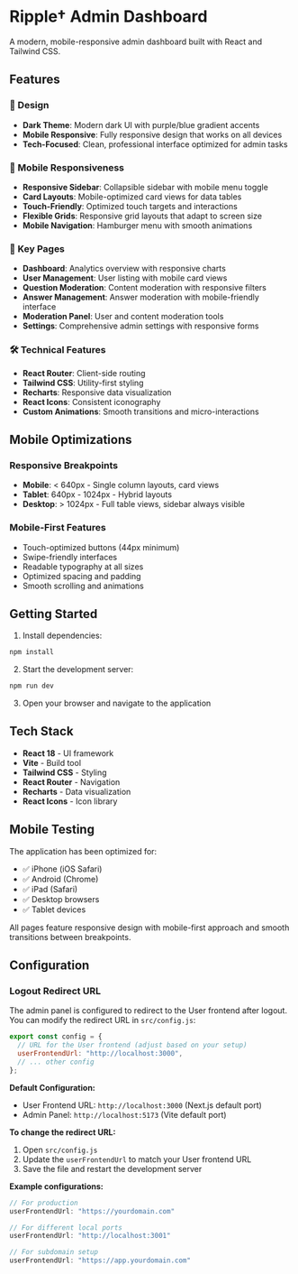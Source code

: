 # Ripple† Admin Dashboard

A modern, mobile-responsive admin dashboard built with React and Tailwind CSS.

## Features

### 🎨 Design
- **Dark Theme**: Modern dark UI with purple/blue gradient accents
- **Mobile Responsive**: Fully responsive design that works on all devices
- **Tech-Focused**: Clean, professional interface optimized for admin tasks

### 📱 Mobile Responsiveness
- **Responsive Sidebar**: Collapsible sidebar with mobile menu toggle
- **Card Layouts**: Mobile-optimized card views for data tables
- **Touch-Friendly**: Optimized touch targets and interactions
- **Flexible Grids**: Responsive grid layouts that adapt to screen size
- **Mobile Navigation**: Hamburger menu with smooth animations

### 🚀 Key Pages
- **Dashboard**: Analytics overview with responsive charts
- **User Management**: User listing with mobile card views
- **Question Moderation**: Content moderation with responsive filters
- **Answer Management**: Answer moderation with mobile-friendly interface
- **Moderation Panel**: User and content moderation tools
- **Settings**: Comprehensive admin settings with responsive forms

### 🛠 Technical Features
- **React Router**: Client-side routing
- **Tailwind CSS**: Utility-first styling
- **Recharts**: Responsive data visualization
- **React Icons**: Consistent iconography
- **Custom Animations**: Smooth transitions and micro-interactions

## Mobile Optimizations

### Responsive Breakpoints
- **Mobile**: < 640px - Single column layouts, card views
- **Tablet**: 640px - 1024px - Hybrid layouts
- **Desktop**: > 1024px - Full table views, sidebar always visible

### Mobile-First Features
- Touch-optimized buttons (44px minimum)
- Swipe-friendly interfaces
- Readable typography at all sizes
- Optimized spacing and padding
- Smooth scrolling and animations

## Getting Started

1. Install dependencies:
```bash
npm install
```

2. Start the development server:
```bash
npm run dev
```

3. Open your browser and navigate to the application

## Tech Stack

- **React 18** - UI framework
- **Vite** - Build tool
- **Tailwind CSS** - Styling
- **React Router** - Navigation
- **Recharts** - Data visualization
- **React Icons** - Icon library

## Mobile Testing

The application has been optimized for:
- ✅ iPhone (iOS Safari)
- ✅ Android (Chrome)
- ✅ iPad (Safari)
- ✅ Desktop browsers
- ✅ Tablet devices

All pages feature responsive design with mobile-first approach and smooth transitions between breakpoints.

## Configuration

### Logout Redirect URL

The admin panel is configured to redirect to the User frontend after logout. You can modify the redirect URL in `src/config.js`:

```javascript
export const config = {
  // URL for the User frontend (adjust based on your setup)
  userFrontendUrl: "http://localhost:3000",
  // ... other config
};
```

**Default Configuration:**
- User Frontend URL: `http://localhost:3000` (Next.js default port)
- Admin Panel: `http://localhost:5173` (Vite default port)

**To change the redirect URL:**
1. Open `src/config.js`
2. Update the `userFrontendUrl` to match your User frontend URL
3. Save the file and restart the development server

**Example configurations:**
```javascript
// For production
userFrontendUrl: "https://yourdomain.com"

// For different local ports
userFrontendUrl: "http://localhost:3001"

// For subdomain setup
userFrontendUrl: "https://app.yourdomain.com"
```
